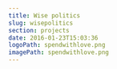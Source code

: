 ```yaml
---
title: Wise politics
slug: wisepolitics
section: projects
date: 2016-01-23T15:03:36
logoPath: spendwithlove.png
imagePath: spendwithlove.png
---
```

